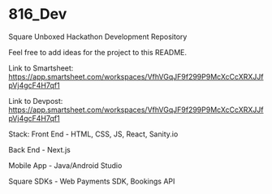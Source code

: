 # 816_Dev
Square Unboxed Hackathon Development Repository

Feel free to add ideas for the project to this README.

Link to Smartsheet: https://app.smartsheet.com/workspaces/VfhVGqJF9f299P9McXcCcXRXJJfpVj4gcF4H7qf1

Link to Devpost: https://app.smartsheet.com/workspaces/VfhVGqJF9f299P9McXcCcXRXJJfpVj4gcF4H7qf1

Stack: 
Front End - HTML, CSS, JS, React, Sanity.io

Back End - Next.js

Mobile App - Java/Android Studio

Square SDKs - Web Payments SDK, Bookings API
